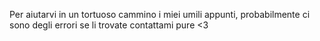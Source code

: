 Per aiutarvi in un tortuoso cammino i miei umili appunti, probabilmente ci sono degli errori se li trovate contattami pure <3
